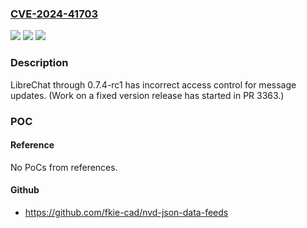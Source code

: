 ### [CVE-2024-41703](https://cve.mitre.org/cgi-bin/cvename.cgi?name=CVE-2024-41703)
![](https://img.shields.io/static/v1?label=Product&message=n%2Fa&color=blue)
![](https://img.shields.io/static/v1?label=Version&message=n%2Fa&color=blue)
![](https://img.shields.io/static/v1?label=Vulnerability&message=n%2Fa&color=brighgreen)

### Description

LibreChat through 0.7.4-rc1 has incorrect access control for message updates. (Work on a fixed version release has started in PR 3363.)

### POC

#### Reference
No PoCs from references.

#### Github
- https://github.com/fkie-cad/nvd-json-data-feeds

